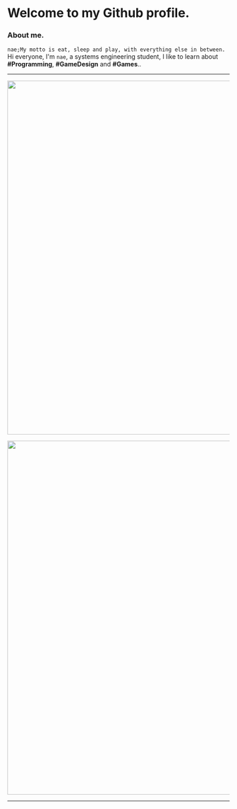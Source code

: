 # Welcome to my Github profile.

### About me.
`nae;My motto is eat, sleep and play, with everything else in between.`<br>Hi everyone, I'm `nae`, a systems engineering student, I like to learn about **#Programming**, **#GameDesign** and **#Games**..</br>
 
------------
<p align="center">
  <img src="https://github-readme-stats.vercel.app/api?username=iwillnae&show_icons=true&theme=radical&locale=ja" width="800px">
</p>

<p align="center">
  <img src="https://github-readme-stats.vercel.app/api/top-langs/?username=iwillnae&theme=radical&locale=ja&layout=compact"
 width="800px">
</p>

------------
